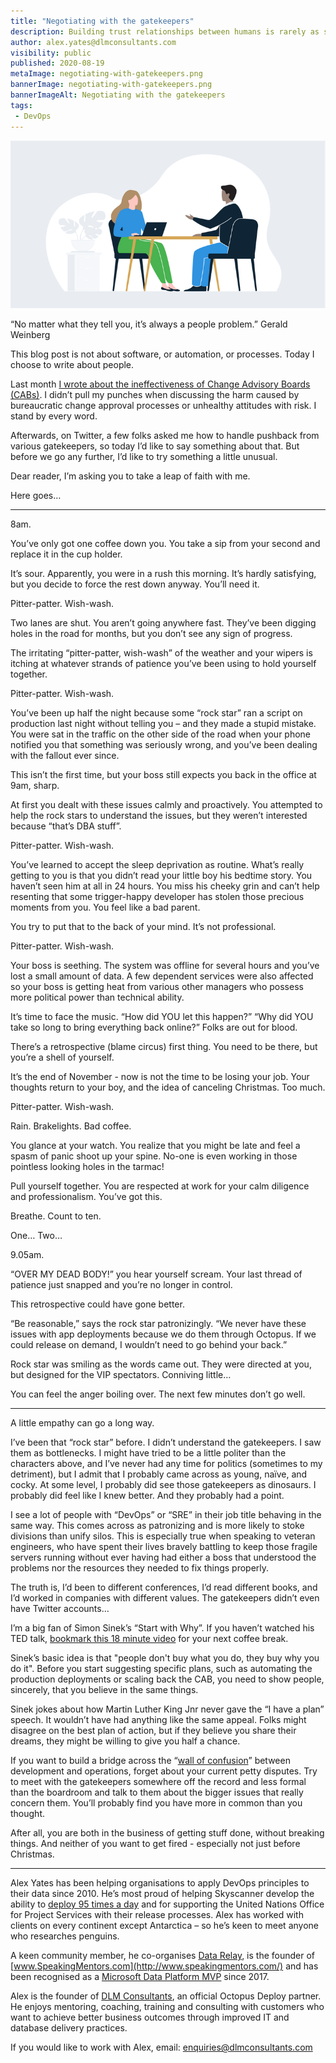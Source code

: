 ```yaml
---
title: "Negotiating with the gatekeepers"
description: Building trust relationships between humans is rarely as simple as comparing thumbprints.
author: alex.yates@dlmconsultants.com
visibility: public
published: 2020-08-19
metaImage: negotiating-with-gatekeepers.png
bannerImage: negotiating-with-gatekeepers.png
bannerImageAlt: Negotiating with the gatekeepers
tags:
 - DevOps
---
```


![Negotiating with the gatekeepers](negotiating-with-gatekeepers.png)

“No matter what they tell you, it’s always a people problem.”
Gerald Weinberg

This blog post is not about software, or automation, or processes. Today I choose to write about people.

Last month [I wrote about the ineffectiveness of Change Advisory Boards (CABs)](https://octopus.com/blog/change-advisory-boards-dont-work). I didn’t pull my punches when discussing the harm caused by bureaucratic change approval processes or unhealthy attitudes with risk. I stand by every word.

Afterwards, on Twitter, a few folks asked me how to handle pushback from various gatekeepers, so today I’d like to say something about that. But before we go any further, I’d like to try something a little unusual.

Dear reader, I’m asking you to take a leap of faith with me.

Here goes…

---

8am.

You’ve only got one coffee down you. You take a sip from your second and replace it in the cup holder. 

It’s sour. Apparently, you were in a rush this morning. It’s hardly satisfying, but you decide to force the rest down anyway. You’ll need it.

Pitter-patter. Wish-wash. 

Two lanes are shut. You aren’t going anywhere fast. They’ve been digging holes in the road for months, but you don’t see any sign of progress.

The irritating “pitter-patter, wish-wash” of the weather and your wipers is itching at whatever strands of patience you’ve been using to hold yourself together.

Pitter-patter. Wish-wash. 

You’ve been up half the night because some “rock star” ran a script on production last night without telling you – and they made a stupid mistake. You were sat in the traffic on the other side of the road when your phone notified you that something was seriously wrong, and you’ve been dealing with the fallout ever since.

This isn’t the first time, but your boss still expects you back in the office at 9am, sharp.

At first you dealt with these issues calmly and proactively. You attempted to help the rock stars to understand the issues, but they weren’t interested because “that’s DBA stuff”.

Pitter-patter. Wish-wash. 

You’ve learned to accept the sleep deprivation as routine. What’s really getting to you is that you didn’t read your little boy his bedtime story. You haven’t seen him at all in 24 hours. You miss his cheeky grin and can’t help resenting that some trigger-happy developer has stolen those precious moments from you. You feel like a bad parent.

You try to put that to the back of your mind. It’s not professional.

Pitter-patter. Wish-wash. 

Your boss is seething. The system was offline for several hours and you’ve lost a small amount of data. A few dependent services were also affected so your boss is getting heat from various other managers who possess more political power than technical ability. 

It’s time to face the music. “How did YOU let this happen?” “Why did YOU take so long to bring everything back online?” Folks are out for blood.

There’s a retrospective (blame circus) first thing. You need to be there, but you’re a shell of yourself.

It’s the end of November - now is not the time to be losing your job. Your thoughts return to your boy, and the idea of canceling Christmas. Too much.

Pitter-patter. Wish-wash. 

Rain. Brakelights. Bad coffee.

You glance at your watch. You realize that you might be late and feel a spasm of panic shoot up your spine. No-one is even working in those pointless looking holes in the tarmac!

Pull yourself together. You are respected at work for your calm diligence and professionalism. You’ve got this.

Breathe. Count to ten.

One… Two…

9.05am.

“OVER MY DEAD BODY!” you hear yourself scream. Your last thread of patience just snapped and you’re no longer in control.

This retrospective could have gone better.

“Be reasonable,” says the rock star patronizingly. “We never have these issues with app deployments because we do them through Octopus. If we could release on demand, I wouldn’t need to go behind your back.”

Rock star was smiling as the words came out. They were directed at you, but designed for the VIP spectators. Conniving little…

You can feel the anger boiling over. The next few minutes don’t go well.

---

A little empathy can go a long way.

I’ve been that “rock star” before. I didn’t understand the gatekeepers. I saw them as bottlenecks. I might have tried to be a little politer than the characters above, and I’ve never had any time for politics (sometimes to my detriment), but I admit that I probably came across as young, naïve, and cocky. At some level, I probably did see those gatekeepers as dinosaurs. I probably did feel like I knew better. And they probably had a point.

I see a lot of people with “DevOps” or “SRE” in their job title behaving in the same way. This comes across as patronizing and is more likely to stoke divisions than unify silos. This is especially true when speaking to veteran engineers, who have spent their lives bravely battling to keep those fragile servers running without ever having had either a boss that understood the problems nor the resources they needed to fix things properly.

The truth is, I’d been to different conferences, I’d read different books, and I’d worked in companies with different values. The gatekeepers didn’t even have Twitter accounts…

I’m a big fan of Simon Sinek’s “Start with Why”. If you haven’t watched his TED talk, [bookmark this 18 minute video](https://www.ted.com/talks/simon_sinek_how_great_leaders_inspire_action?language=en) for your next coffee break.

Sinek’s basic idea is that "people don't buy what you do, they buy why you do it". Before you start suggesting specific plans, such as automating the production deployments or scaling back the CAB, you need to show people, sincerely, that you believe in the same things.

Sinek jokes about how Martin Luther King Jnr never gave the “I have a plan” speech. It wouldn’t have had anything like the same appeal. Folks might disagree on the best plan of action, but if they believe you share their dreams, they might be willing to give you half a chance.

If you want to build a bridge across the “[wall of confusion](https://levelup.gitconnected.com/the-wall-of-confusion-623057a4dd26)” between development and operations, forget about your current petty disputes. Try to meet with the gatekeepers somewhere off the record and less formal than the boardroom and talk to them about the bigger issues that really concern them. You’ll probably find you have more in common than you thought.

After all, you are both in the business of getting stuff done, without breaking things. And neither of you want to get fired - especially not just before Christmas.

---

Alex Yates has been helping organisations to apply DevOps principles to their data since 2010. He’s most proud of helping Skyscanner develop the ability to  [deploy 95 times a day](https://www.youtube.com/watch?v=sNsPnCv7hHo) and for supporting the United Nations Office for Project Services with their release processes. Alex has worked with clients on every continent except Antarctica – so he’s keen to meet anyone who researches penguins.
 
A keen community member, he co-organises [Data Relay](https://datarelay.co.uk/), is the founder of [www.SpeakingMentors.com](http://www.speakingmentors.com/) and has been recognised as a  [Microsoft Data Platform MVP](https://mvp.microsoft.com/en-us/PublicProfile/5002655?fullName=Alex%20Yates) since 2017.
 
Alex is the founder of [DLM Consultants](https://dlmconsultants.com/), an official Octopus Deploy partner. He enjoys mentoring, coaching, training and consulting with customers who want to achieve better business outcomes through improved IT and database delivery practices.
 
If you would like to work with Alex, email: [enquiries@dlmconsultants.com](mailto:enquiries@dlmconsultants.com) 